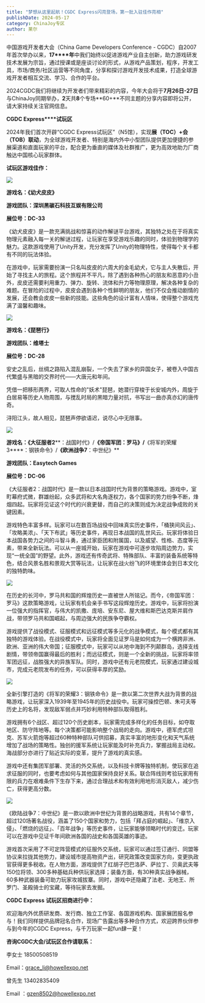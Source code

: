 ```yaml
---
title: "梦想从这里起航！CGDC Express闪亮登场，第一批入驻佳作亮相"
publishDate: 2024-05-17
category: ChinaJoy专区
author: 莱尔
---
```


中国游戏开发者大会（China Game Developers Conference - CGDC）自2007年首次举办以来，**17****年**中我们始终以促进游戏产业自主创新，助力游戏研发技术发展为宗旨，通过授课或是座谈讨论的形式，从游戏产品策划，程序，开发工具，市场/商务/社区运营等不同角度，分享和探讨游戏开发技术成果，打造全球游戏开发者相互交流、学习、合作的平台。

2024CGDC我们将继续为开发者们带来精彩的内容，今年大会将于**7月26日-27日**与ChinaJoy同期举办，**2**天共**8**个专场**60+**不同主题的分享内容即将公开，请大家持续关注官网信息。

**CGDC Express****试玩区**

2024年我们首次开辟“CGDC Express试玩区”（N5馆），实现**展（TOC）+会（TOB）联动**，为全球游戏开发者、特别是海内外中小型团队提供更加便捷的参展渠道和直面玩家的平台，配合更为垂直的媒体及社群推广，更为高效地助力厂商触达中国核心玩家群体。

**试玩区游戏佳作：**

![](https://ec-net-1251389766.cos.ap-shanghai.myqcloud.com/wp-content/uploads/2024/05/20240517135245802-1024x576.jpg)

**游戏名：《幼犬皮皮》**

**游戏团队：深圳黑碳石科技互娱有限公司**

**展位号：DC-33**

《幼犬皮皮》是一款充满挑战和惊喜的动作解谜平台游戏，其独特之处在于将真实物理元素融入每一关的解谜过程，让玩家在享受游戏乐趣的同时，体验到物理学的魅力。这款游戏使用了Unity开发，充分发挥了Unity的物理特性，使得每个关卡都有不同的玩法体验。

在游戏中，玩家需要扮演一只名叫皮皮的六周大的金毛幼犬，它与主人失散后，开始了寻找主人的旅程。这个旅程并不平凡，除了遇到各种热心的朋友和恶意的小丑外，皮皮还需要利用重力、弹力、旋转、流体和升力等物理原理，解决各种复杂的难题。在冒险的过程中，皮皮会遇到各种个性鲜明的朋友，他们不仅会推动剧情的发展，还会教会皮皮一些新的技能。这些角色的设计富有人情味，使得整个游戏充满了温馨和趣味。

![](https://ec-net-1251389766.cos.ap-shanghai.myqcloud.com/wp-content/uploads/2024/05/20240517135247119.jpg)

**游戏名：《琵琶行》**

**游戏团队：维塔士**

**展位号：DC-28**

安史之乱后，丝绸之路陷入混乱崩裂，一个失去了家乡的异国女子，被卷入中国古代繁盛与黑暗的交界时代——大唐元和年间。

凭借一把移形两界，可取人性命的"妖术"琵琶，她潜行穿梭于长安城内外，周旋于白居易等历史人物周围，与搅乱时局的黑暗力量对抗，书写出一曲亦真亦幻的唐传奇。

浔阳江头，故人相见，琵琶声停欲语迟，说尽心中无限事。

![](https://ec-net-1251389766.cos.ap-shanghai.myqcloud.com/wp-content/uploads/2024/05/20240517135251733.jpg)

**游戏名：《大征服者2****：战国时代》/****《帝国军团：罗马》/****《将军的荣耀3****：钢铁命令》/****《欧洲战争7****：中世纪》**

**游戏团队：Easytech Games**

**展位号：DC-06**

《大征服者2：战国时代》是一款以日本战国时代为背景的策略游戏。游戏中，室町幕府式微，群雄纷起，众多武将和大名角逐权力，各个国家的势力纷争不断，烽烟四起。玩家将见证这个时代的兴衰更替，而自己的决策则成为决定战争成败的关键因素。

游戏特色丰富多样。玩家可以在数百场战役中回味真实历史事件，「桶狭间风云」、「攻略美浓」、「天下布武」等历史事件，再现日本战国的乱世风云。玩家将体验日本战国各势力之间的斗智斗勇，通过家臣团和附属国，以及威望、性格、态度等元素，带来全新玩法。可以从一座城开始，玩家在游戏中可逐步攻陷周边势力，实现“一统全国”的野望。此外，游戏还有传奇武将、特殊部队、丰富的装备系统等特色，结合风景名胜和景观大赏等玩法，让玩家在战火纷飞的环境里体会到日本文化的独特韵味。

![](https://ec-net-1251389766.cos.ap-shanghai.myqcloud.com/wp-content/uploads/2024/05/20240517135253858.jpg)

在历史的长河中，罗马共和国的辉煌历史一直被世人所铭记。而今，《帝国军团：罗马》这款策略游戏，让玩家有机会亲手书写这段辉煌历史。游戏中，玩家将扮演一位强大的指挥官，与伟大的凯撒、庞培、安东尼、屋大维和斯巴达克斯并肩作战，带领罗马共和国崛起，与周边强大的民族争夺霸权。

游戏提供了战役模式、征服模式和远征模式等多元化的战争模式，每个模式都有其独特的游戏体验。在战役模式中，玩家将全面见证罗马是如何成为一个横跨非洲、欧洲、亚洲的伟大帝国；征服模式中，玩家可以从地中海到不列颠群岛，选择支线剧情，带领帝国赢得最后的胜利；而远征模式，则是一个全新的挑战，玩家将率领军团远征，战胜强大的异族军队。同时，游戏中还有元老院模式，玩家通过建设城市，完成元老院发布的任务，可以获得丰厚的奖励。

![](https://ec-net-1251389766.cos.ap-shanghai.myqcloud.com/wp-content/uploads/2024/05/20240517135255501.jpg)

全新引擎打造的《将军的荣耀3：钢铁命令》是一款以第二次世界大战为背景的战略游戏，让玩家深入1939年至1945年的历史战役中。玩家可操控巴顿、朱可夫等历史上的名将，发现敌军弱点并巧妙利用特种部队取得胜利。

游戏拥有6个战区、超过120个历史剧本，玩家需完成多样化的任务目标，如夺取地区、防守阵地等。每个决策都可能影响整个战局的走向。游戏中，德军虎式坦克、苏军火箭炮等超过60种特种部队可供招募，真实丰富的地形变化和天气系统增加了战场的策略性。独创的援军系统让玩家能及时补充兵力，掌握战局主动权。海战部分亦进行了贴近实际的变革，提升了游戏的真实感。

游戏中还有集团军部署、灵活的外交系统，以及科技卡牌等独特机制，使玩家在追求征服的同时，也要考虑如何与其他国家保持良好关系。联合阵线则考验玩家用有限的兵力在艰难条件下生存下来，通过合理战术和有效利用地形消灭敌人，减少伤亡，获得更高分数。

![](https://ec-net-1251389766.cos.ap-shanghai.myqcloud.com/wp-content/uploads/2024/05/20240517135256141.jpg)

《欧陆战争7：中世纪》是一款以欧洲中世纪为背景的战略游戏，共有14个章节，超过120场著名战役，涵盖了150个国家和势力，包括「拜占庭的崛起」、「维京入侵」、「燃烧的远征」、「百年战争」等历史事件，让玩家能够领略时代的变迁。玩家可以在游戏中见证千年间欧洲各国的战史和各国英雄的事迹。

游戏首次采用了不可定阵营模式的征服外交系统，玩家可以通过签订通行、同盟等协议来拉拢其他势力，建设城市提高物资产出，研究政策改变国家方向，变更执政官获得更多税收。在人物方面，游戏提供了红胡子巴巴洛萨、萨拉丁、贝奥武夫等150位将领、300多种基础兵种供玩家选择；装备方面，有30种真实战争器械，60多种武器装备可助力玩家攻城拔寨。同时，游戏中还隐藏了法老、无地王、所罗门、圣殿骑士的宝藏，等待玩家去发掘。

**CGDC Express** **试玩区招商进行中：**

欢迎海内外优质研发商、发行商、独立工作室、各国游戏机构、国家展团报名参与！我们同样提供品牌冠名合作，现场广告露出等多种合作方式，欢迎跨界伙伴参与到今年的CGDC Express，与千万玩家一起fun肆一夏！

**咨询CGDC大会/试玩区合作请联系：**

李女士 18500508519

Email：[grace\_li@howellexpo.net](mailto:grace_li@howellexpo.net)

曾先生 13402835409

Email ：[gzen8502@howellexpo.net](mailto:gzen8502@howellexpo.net)
